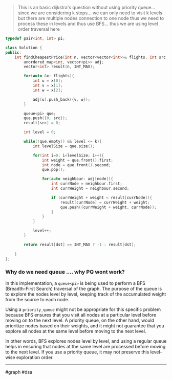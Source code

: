 
> This is an basic dijkstra's question without using priority queue... since we are considering k stops... we can only need to visit k levels but there are multiple nodes connection to one node thus we need to process these in levels and thus use BFS... thus we are using level order traversal here

```cpp
typedef pair<int, int> pi;

class Solution {
public:
    int findCheapestPrice(int n, vector<vector<int>>& flights, int src, int dst, int k) {
        unordered_map<int, vector<pi>> adj;
        vector<int> result(n, INT_MAX);

        for(auto &x: flights){
            int u = x[0];
            int v = x[1];
            int w = x[2];

            adj[u].push_back({v, w});
        }

        queue<pi> que;
        que.push({0, src});
        result[src] = 0;

        int level = 0;

        while(!que.empty() && level <= k){
            int levelSize = que.size();

            for(int i=0; i<levelSize; i++){
                int weight = que.front().first;
                int node = que.front().second;
                que.pop();

                for(auto neighbour: adj[node]){
                    int currNode = neighbour.first;
                    int currWeight = neighbour.second;

                    if (currWeight + weight < result[currNode]){
                        result[currNode] = currWeight + weight;
                        que.push({currWeight + weight, currNode});
                    }
                }
            }

            level++;
        }

        return result[dst] == INT_MAX ? -1 : result[dst];
        
    }
};

```


### Why do we need queue .... why PQ wont work?
In this implementation, a `queue<pi>` is being used to perform a BFS (Breadth-First Search) traversal of the graph. The purpose of the queue is to explore the nodes level by level, keeping track of the accumulated weight from the source to each node.

Using a `priority_queue` might not be appropriate for this specific problem because BFS ensures that you visit all nodes at a particular level before moving on to the next level. A priority queue, on the other hand, would prioritize nodes based on their weights, and it might not guarantee that you explore all nodes at the same level before moving to the next level.

In other words, BFS explores nodes level by level, and using a regular queue helps in ensuring that nodes at the same level are processed before moving to the next level. If you use a priority queue, it may not preserve this level-wise exploration order.

--------
#graph #dsa
